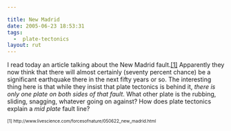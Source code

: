 ```yaml
---

title: New Madrid
date: 2005-06-23 18:53:31
tags:
  -  plate-tectonics
layout: rut
---
```


<p>I read today an article talking about the New Madrid fault.<a href="http://www.livescience.com/forcesofnature/050622_new_madrid.html">[1]</a> Apparently they now think that there will almost certainly (seventy percent chance) be a significant earthquake there in the next fifty years or so.  The interesting thing here is that while they insist that plate tectonics is behind it, <em>there is only one plate on both sides of that fault</em>.  What other plate is the rubbing, sliding, snagging, whatever going on against?  How does plate tectonics explain a <em>mid plate</em> fault line?</p>  <font size="-2"> [1] http://www.livescience.com/forcesofnature/050622_new_madrid.html </font>

